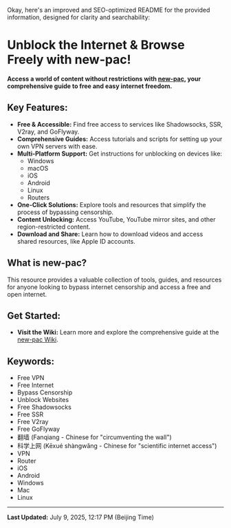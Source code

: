 Okay, here's an improved and SEO-optimized README for the provided information, designed for clarity and searchability:

# Unblock the Internet & Browse Freely with new-pac!

**Access a world of content without restrictions with [new-pac](https://github.com/Alvin9999/new-pac), your comprehensive guide to free and easy internet freedom.**

## Key Features:

*   **Free & Accessible:** Find free access to services like Shadowsocks, SSR, V2ray, and GoFlyway.
*   **Comprehensive Guides:** Access tutorials and scripts for setting up your own VPN servers with ease.
*   **Multi-Platform Support:** Get instructions for unblocking on devices like:
    *   Windows
    *   macOS
    *   iOS
    *   Android
    *   Linux
    *   Routers
*   **One-Click Solutions:** Explore tools and resources that simplify the process of bypassing censorship.
*   **Content Unlocking:** Access YouTube, YouTube mirror sites, and other region-restricted content.
*   **Download and Share:** Learn how to download videos and access shared resources, like Apple ID accounts.

## What is new-pac?

This resource provides a valuable collection of tools, guides, and resources for anyone looking to bypass internet censorship and access a free and open internet.

## Get Started:

*   **Visit the Wiki:** Learn more and explore the comprehensive guide at the [new-pac Wiki](https://github.com/Alvin9999/new-pac/wiki).

## Keywords:

*   Free VPN
*   Free Internet
*   Bypass Censorship
*   Unblock Websites
*   Free Shadowsocks
*   Free SSR
*   Free V2ray
*   Free GoFlyway
*   翻墙 (Fanqiang - Chinese for "circumventing the wall")
*   科学上网 (Kēxué shàngwǎng - Chinese for "scientific internet access")
*   VPN
*   Router
*   iOS
*   Android
*   Windows
*   Mac
*   Linux

---
**Last Updated:** July 9, 2025, 12:17 PM (Beijing Time)